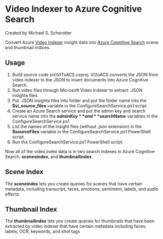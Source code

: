 # Video Indexer to Azure Cognitive Search
Created by Michael S. Scherotter

Convert Azure [Video Indexer](https://www.videoindexer.ai/) insight data into [Azure Cognitive Search](https://azure.microsoft.com/en-us/services/cognitive-services/) scene and thumbnail indices.

## Usage
1. Build source code src\VIToACS.csproj.  VI2oACS converts the JSON from video indexer to the JSON to insert documents into Azure Cognitive Search.
2. Run video files through Microsoft Video Indexer to extract .JSON insights files
3. Put .JSON insights files into folder and put the folder name into the **$vi_source_files** variable in the ConfigureSearchService.ps1 script. 
4. Create an Azure Search service and put the admin key and search service name into the **$adminKey** and **$searchName** variables in the  ConfigureSearchService.ps1
5. List the names of the insight files (without .json extension) in the **$sourceFiles** variable in the ConfigureSearchService.ps1 PowerShell script. 
6. Run the ConfigureSearchService.ps1 PowerShell script.

Now all of the video index data is in two search indexes in Azure Cognitive Search, **scenesindex**, and **thumbnailindex**. 

## Scene Index
The **sceneindex** lets you create queries for scenes that have certain metadata, including transcript, faces, emotions, sentiment, labels, and audio effects

## Thumbnail Index
The **thumbnailindex** lets you create queries for thumbnails that have been extracted by video indexer that have certain metadata including faces, labels, OCR, keywords, and shot tags 
